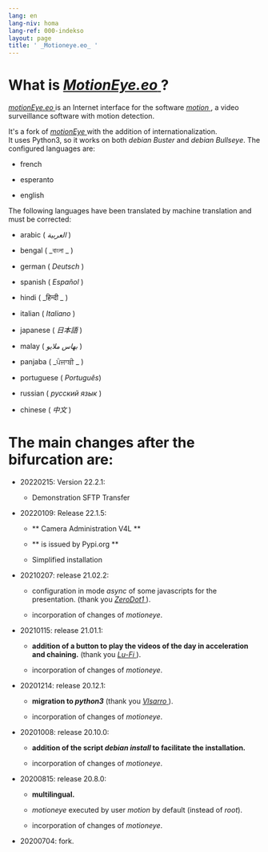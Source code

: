 ```yaml
---
lang: en
lang-niv: homa
lang-ref: 000-indekso
layout: page
title: ' _Motioneye.eo_ '
---
```

# What is [ _MotionEye.eo_ ](https://github.com/jmichault/motioneye.eo) ?

[ _motionEye.eo_ ](https://github.com/jmichault/motioneye.eo) is an Internet interface for the software [ _motion_ ](https://motion-project.github.io/), a video surveillance software with motion detection.

It's a fork of [ _motionEye_ ](https://github.com/ccrisan/motioneye) with the addition of internationalization.  
 It uses Python3, so it works on both _debian Buster_ and _debian Bullseye_. 
The configured languages are:   

* french  


* esperanto  


* english  



The following languages ​​have been translated by machine translation and must be corrected:

* arabic ( _العربية_ )


* bengal ( _বাংলা _ )

  

* german ( _Deutsch_ )


* spanish ( _Español_ )


* hindi ( _हिन्दी _ )

  

* italian ( _Italiano_ )


* japanese ( _日本語_ )


* malay ( _بهاس ملايو_ )


* panjaba ( _ਪੰਜਾਬੀ _ )

  

* portuguese ( _Português_)


* russian ( _русский язык_ )


* chinese ( _中文_ )




# The main changes after the bifurcation are:

* 20220215: Version 22.2.1:  


  * Demonstration SFTP Transfer 


* 20220109: Release 22.1.5:  


  * ** Camera Administration V4L **  


  * ** is issued by Pypi.org **  


  * Simplified installation  


* 20210207: release 21.02.2:


  * configuration in mode _async_ of some javascripts for the presentation. (thank you [ _ZeroDot1_ ]( https://github.com/ZeroDot1 ) ).


  * incorporation of changes of _motioneye_.


* 20210115: release 21.01.1:


  * **addition of a button to play the videos of the day in acceleration and chaining.** (thank you [ _Lu-Fi_ ](https://github.com/Lu-Fi) ).


  * incorporation of changes of _motioneye_.


* 20201214: release 20.12.1:


  * **migration to _python3_** (thank you [ _Vlsarro_ ](https://github.com/Vlsarro) ).


  * incorporation of changes of _motioneye_.


* 20201008: release 20.10.0:


  * **addition of the script _debian install_ to facilitate the installation.**


  * incorporation of changes of _motioneye_.


* 20200815: release 20.8.0:


  * **multilingual.**


  * _motioneye_ executed by user _motion_ by default (instead of _root_).


  * incorporation of changes of _motioneye_.


* 20200704: fork.



